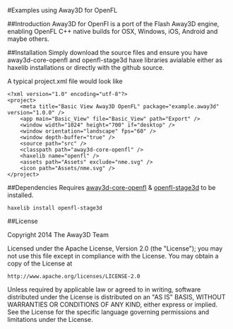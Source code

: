#Examples using Away3D for OpenFL

##Introduction
Away3D for OpenFl is a port of the Flash Away3D engine, enabling OpenFL C++ native 
builds for OSX, Windows, iOS, Android and maybe others.

##Installation
Simply download the source files and ensure you have away3d-core-openfl and openfl-stage3d 
haxe libraries avialable either as haxelib installations or directly with the github source.

A typical project.xml file would look like

    <?xml version="1.0" encoding="utf-8"?>
    <project>
        <meta title="Basic View Away3D OpenFL" package="example.away3d" version="1.0.0" />
        <app main="Basic_View" file="Basic_View" path="Export" />
        <window width="1024" height="700" if="desktop" />
        <window orientation="landscape" fps="60" />
        <window depth-buffer="true" />
        <source path="src" />
        <classpath path="away3d-core-openfl" />
        <haxelib name="openfl" />
        <assets path="Assets" exclude="nme.svg" />
        <icon path="Assets/nme.svg" />
    </project>

##Dependencies
Requires [away3d-core-openfl](https://github.com/away3d/away3d-core-openfl) & 
[openfl-stage3d](https://github.com/wighawag/openfl-stage3d) to be installed.

    haxelib install openfl-stage3d
    
##License

Copyright 2014 The Away3D Team

Licensed under the Apache License, Version 2.0 (the "License");
you may not use this file except in compliance with the License.
You may obtain a copy of the License at

    http://www.apache.org/licenses/LICENSE-2.0

Unless required by applicable law or agreed to in writing, software
distributed under the License is distributed on an "AS IS" BASIS,
WITHOUT WARRANTIES OR CONDITIONS OF ANY KIND, either express or implied.
See the License for the specific language governing permissions and
limitations under the License.
